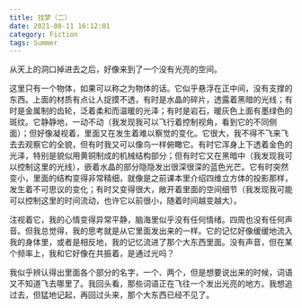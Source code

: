 ```yaml
---
title: 找梦（二）
date: 2021-08-11 16:12:01
category: Fiction
tags: Summer
---
```


从天上的洞口掉进去之后，好像来到了一个没有光亮的空间。

这里只有一个物体，如果可以称之为物体的话。它似乎悬浮在正中间，没有支撑的东西。上面的材质有点让人捉摸不透，有时是水晶的碎片，透露着黑暗的光线；有时是金属制的齿轮，泛着柔和而温暖的光泽；有时是岩石，暖灰色上面有墨绿色的斑纹。它静静地，一动不动（我发现我可以飞行着控制视角，看到它的不同侧面）；但好像凝视着，里面又在发生着难以察觉的变化。它很大，我不得不飞来飞去去观察它的全貌，但有时我又可以像鸟一样俯瞰它。有时它浑身上下透着金色的光泽，特别是貌似用黄铜制成的机械结构部分；但有时它又在黑暗中（我发现我可以控制这里的光线），嵌着水晶的部分隐隐发出很深很深的蓝色光芒。它有时突然变小，里面的结构变得非常精细，就像是之前课本里介绍四维立方体的投影那样，发生着不可思议的变化；有时又变得很大，敞开着里面的空间细节（我发现我可能可以控制这里的时间流动，也许它以前很小，随着时间越变越大）。

注视着它，我的心情变得异常平静，脑海里似乎没有任何情绪。四周也没有任何声音。但我总觉得，我的思考就是从它里面发出来的一样。它的记忆好像缓缓地流入我的身体里，或者是相反地，我的记忆流进了那个大东西里面。没有声音，但在某个频率上，我和它好像在共振着，是通过光吗？

我似乎辨认得出里面各个部分的名字，一个、两个，但是想要说出来的时候，词语又不知道飞去哪里了。我回头看，那些词语正在飞往一个发出光亮的地方。我想追过去，但猛地记起，再回过头来，那个大东西已经不见了。
